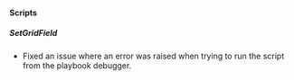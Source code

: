 
#### Scripts

##### SetGridField

- Fixed an issue where an error was raised when trying to run the script from the playbook debugger.
